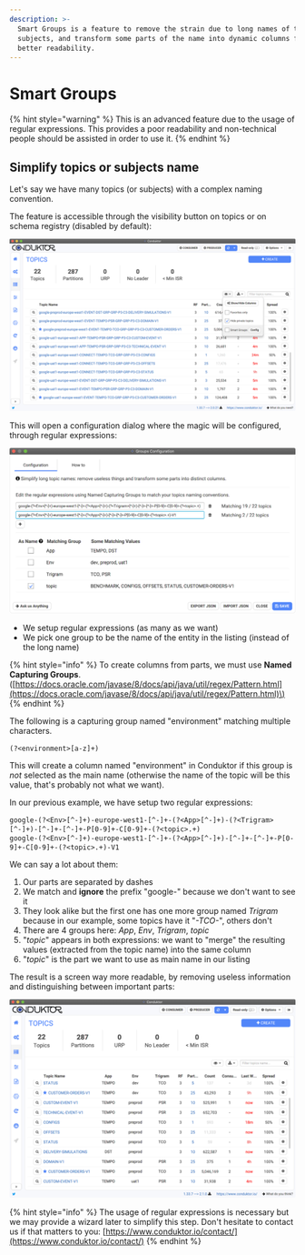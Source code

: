 ```yaml
---
description: >-
  Smart Groups is a feature to remove the strain due to long names of topics or
  subjects, and transform some parts of the name into dynamic columns for a
  better readability.
---
```


# Smart Groups

{% hint style="warning" %}
This is an advanced feature due to the usage of regular expressions. This provides a poor readability and non-technical people should be assisted in order to use it.
{% endhint %}

## Simplify topics or subjects name

Let's say we have many topics \(or subjects\) with a complex naming convention.

The feature is accessible through the visibility button on topics or on schema registry \(disabled by default\):

![A list of topics with long names, difficult to identify quickly](../.gitbook/assets/screenshot-2020-05-01-at-01.14.32.png)

This will open a configuration dialog where the magic will be configured, through regular expressions:

![](../.gitbook/assets/screenshot-2020-05-01-at-01.18.56.png)

* We setup regular expressions \(as many as we want\)
* We pick one group to be the name of the entity in the listing \(instead of the long name\)

{% hint style="info" %}
To create columns from parts, we must use **Named Capturing Groups**. \([https://docs.oracle.com/javase/8/docs/api/java/util/regex/Pattern.html](https://docs.oracle.com/javase/8/docs/api/java/util/regex/Pattern.html)\)
{% endhint %}

The following is a capturing group named "environment" matching multiple characters. 

```text
(?<environment>[a-z]+)
```

This will create a column named "environment" in Conduktor if this group is _not_ selected as the main name \(otherwise the name of the topic will be this value, that's probably not what we want\).



In our previous example, we have setup two regular expressions:

```text
google-(?<Env>[^-]+)-europe-west1-[^-]+-(?<App>[^-]+)-(?<Trigram>[^-]+)-[^-]+-[^-]+-P[0-9]+-C[0-9]+-(?<topic>.+)
google-(?<Env>[^-]+)-europe-west1-[^-]+-(?<App>[^-]+)-[^-]+-[^-]+-P[0-9]+-C[0-9]+-(?<topic>.+)-V1
```

We can say a lot about them:

1. Our parts are separated by dashes
2. We match and **ignore** the prefix "google-" because we don't want to see it
3. They look alike but the first one has one more group named _Trigram_ because in our example, some topics have it "_-TCO-_", others don't
4. There are 4 groups here: _App_, _Env_, _Trigram_, _topic_
5. "_topic_" appears in both expressions: we want to "merge" the resulting values \(extracted from the topic name\) into the same column
6. "_topic_" is the part we want to use as main name in our listing

The result is a screen way more readable, by removing useless information and distinguishing between important parts:

![](../.gitbook/assets/screenshot-2020-05-01-at-01.43.05.png)



{% hint style="info" %}
The usage of regular expressions is necessary but we may provide a wizard later to simplify this step. Don't hesitate to contact us if that matters to you: [https://www.conduktor.io/contact/](https://www.conduktor.io/contact/)
{% endhint %}














